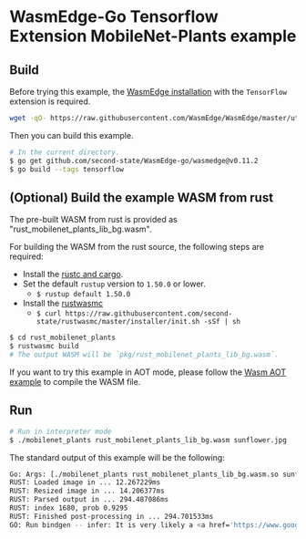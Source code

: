 # WasmEdge-Go Tensorflow Extension MobileNet-Plants example

## Build

Before trying this example, the [WasmEdge installation](https://wasmedge.org/book/en/start/install.html) with the `TensorFlow` extension is required.

```bash
wget -qO- https://raw.githubusercontent.com/WasmEdge/WasmEdge/master/utils/install.sh | bash -s -- -e tf -v 0.11.2
```

Then you can build this example.

```bash
# In the current directory.
$ go get github.com/second-state/WasmEdge-go/wasmedge@v0.11.2
$ go build --tags tensorflow
```

## (Optional) Build the example WASM from rust

The pre-built WASM from rust is provided as "rust_mobilenet_plants_lib_bg.wasm".

For building the WASM from the rust source, the following steps are required:

* Install the [rustc and cargo](https://www.rust-lang.org/tools/install).
* Set the default `rustup` version to `1.50.0` or lower.
  * `$ rustup default 1.50.0`
* Install the [rustwasmc](https://github.com/second-state/rustwasmc)
  * `$ curl https://raw.githubusercontent.com/second-state/rustwasmc/master/installer/init.sh -sSf | sh`

```bash
$ cd rust_mobilenet_plants
$ rustwasmc build
# The output WASM will be `pkg/rust_mobilenet_plants_lib_bg.wasm`.
```

If you want to try this example in AOT mode, please follow the [Wasm AOT example](https://github.com/second-state/WasmEdge-go-examples/tree/master/go_WasmAOT) to compile the WASM file.

## Run

```bash
# Run in interpreter mode
$ ./mobilenet_plants rust_mobilenet_plants_lib_bg.wasm sunflower.jpg
```

The standard output of this example will be the following:

```bash
Go: Args: [./mobilenet_plants rust_mobilenet_plants_lib_bg.wasm.so sunflower.jpg]
RUST: Loaded image in ... 12.267229ms
RUST: Resized image in ... 14.206377ms
RUST: Parsed output in ... 294.487086ms
RUST: index 1680, prob 0.9295
RUST: Finished post-processing in ... 294.701533ms
GO: Run bindgen -- infer: It is very likely a <a href='https://www.google.com/search?q=Helianthus annuus'>Helianthus annuus</a> in the picture
```
